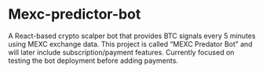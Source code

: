 # Mexc-predictor-bot
A React-based crypto scalper bot that provides BTC signals every 5 minutes using MEXC exchange data.  This project is called “MEXC Predator Bot” and will later include subscription/payment features.  Currently focused on testing the bot deployment before adding payments.
